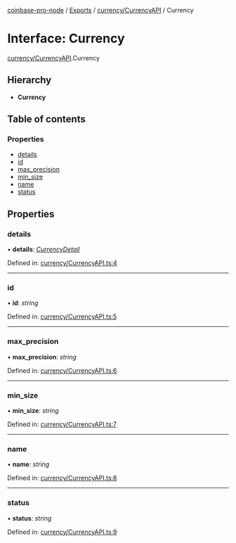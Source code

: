 [coinbase-pro-node](../../README.md) / [Exports](../../modules.md) / [currency/CurrencyAPI](../../modules/currency_currencyapi.md) / Currency

# Interface: Currency

[currency/CurrencyAPI](../../modules/currency_currencyapi.md).Currency

## Hierarchy

- **Currency**

## Table of contents

### Properties

- [details](currencyapi.currency.md#details)
- [id](currencyapi.currency.md#id)
- [max_precision](currencyapi.currency.md#max_precision)
- [min_size](currencyapi.currency.md#min_size)
- [name](currencyapi.currency.md#name)
- [status](currencyapi.currency.md#status)

## Properties

### details

• **details**: [_CurrencyDetail_](currencyapi.currencydetail.md)

Defined in: [currency/CurrencyAPI.ts:4](https://github.com/bennycode/coinbase-pro-node/blob/ac883aa/src/currency/CurrencyAPI.ts#L4)

---

### id

• **id**: _string_

Defined in: [currency/CurrencyAPI.ts:5](https://github.com/bennycode/coinbase-pro-node/blob/ac883aa/src/currency/CurrencyAPI.ts#L5)

---

### max_precision

• **max_precision**: _string_

Defined in: [currency/CurrencyAPI.ts:6](https://github.com/bennycode/coinbase-pro-node/blob/ac883aa/src/currency/CurrencyAPI.ts#L6)

---

### min_size

• **min_size**: _string_

Defined in: [currency/CurrencyAPI.ts:7](https://github.com/bennycode/coinbase-pro-node/blob/ac883aa/src/currency/CurrencyAPI.ts#L7)

---

### name

• **name**: _string_

Defined in: [currency/CurrencyAPI.ts:8](https://github.com/bennycode/coinbase-pro-node/blob/ac883aa/src/currency/CurrencyAPI.ts#L8)

---

### status

• **status**: _string_

Defined in: [currency/CurrencyAPI.ts:9](https://github.com/bennycode/coinbase-pro-node/blob/ac883aa/src/currency/CurrencyAPI.ts#L9)
